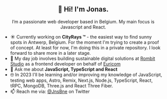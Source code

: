 <h2 align="center">👋 Hi! I'm Jonas.</h2>
<p align="center">I’m a passionate web developer based in Belgium. My main focus is Javascript and React.</p>

- ☀ Currently working on **CityRays &trade;** - the easiest way to find sunny spots in Antwerp, Belgium. For the moment I'm trying to create a proof of concept. At least for now, I'm doing this in a private repository. I look forward to share more in a later stage.
- 🔭 My day job involves building sustainable digital solutions at [Rombit Studio](https://rombit.studio/) as a frontend developer on behalf of [Euricom](https://www.euri.com/)
- 💬 Ask me about **JavaScript, TypeScript and React**
- 🤓 In 2023 I'll be learning and/or improving my knowledge of JavaScript, testing web apps, Astro, Remix, Next.js, Node.js, TypeScript, React, tRPC, MongoDB, Three.js and React Three Fiber.
- 📫 Reach me via: [@JnsBne](https://twitter.com/jnsbne) on Twitter


